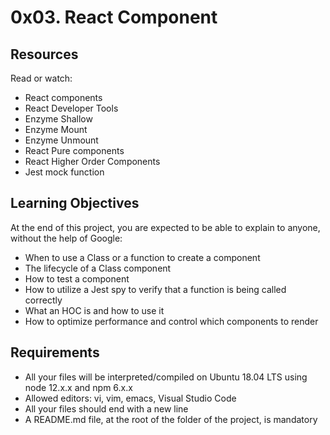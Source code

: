 # 0x03. React Component
## Resources
Read or watch:

- React components
- React Developer Tools
- Enzyme Shallow
- Enzyme Mount
- Enzyme Unmount
- React Pure components
- React Higher Order Components
- Jest mock function
## Learning Objectives
At the end of this project, you are expected to be able to explain to anyone, without the help of Google:

- When to use a Class or a function to create a component
- The lifecycle of a Class component
- How to test a component
- How to utilize a Jest spy to verify that a function is being called correctly
- What an HOC is and how to use it
- How to optimize performance and control which components to render
## Requirements
- All your files will be interpreted/compiled on Ubuntu 18.04 LTS using node 12.x.x and npm 6.x.x
- Allowed editors: vi, vim, emacs, Visual Studio Code
- All your files should end with a new line
- A README.md file, at the root of the folder of the project, is mandatory